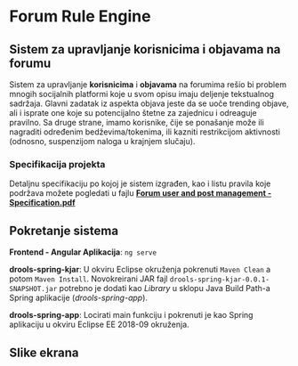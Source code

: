 # Forum Rule Engine
## Sistem za upravljanje korisnicima i objavama na forumu

Sistem za upravljanje **korisnicima** i **objavama** na forumima rešio bi problem mnogih socijalnih platformi koje u svom opisu imaju deljenje tekstualnog sadržaja. Glavni zadatak iz aspekta objava jeste da se uoče trending objave, ali i isprate one koje su potencijalno štetne za zajednicu i odreaguje pravilno. Sa druge strane, imamo korisnike, čije se ponašanje može ili nagraditi određenim bedževima/tokenima, ili kazniti restrikcijom aktivnosti (odnosno, suspenzijom naloga u krajnjem slučaju).

### Specifikacija projekta

Detaljnu specifikaciju po kojoj je sistem izgrađen, kao i listu pravila koje podržava možete pogledati u fajlu  [**Forum user and post management - Specification.pdf**](https://github.com/tara-pogancev/forum-rule-engine/blob/main/Forum%20user%20and%20post%20management%20-%20Specification.pdf)

## Pokretanje sistema

**Frontend - Angular Aplikacija**: `ng serve`

**drools-spring-kjar**: U okviru Eclipse okruženja pokrenuti `Maven Clean` a potom `Maven Install`. Novokreirani JAR fajl `drools-spring-kjar-0.0.1-SNAPSHOT.jar` potrebno je dodati kao *Library* u sklopu Java Build Path-a Spring aplikacije (*drools-spring-app*).

**drools-spring-app**: Locirati main funkciju i pokrenuti je kao Spring aplikaciju u okviru Eclipse EE 2018-09 okruženja.

## Slike ekrana
